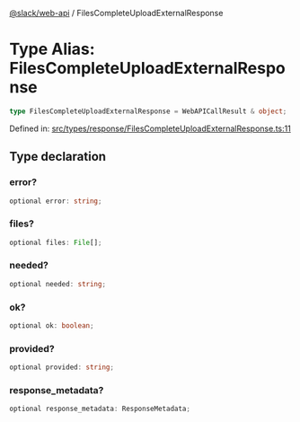 [@slack/web-api](../index.md) / FilesCompleteUploadExternalResponse

# Type Alias: FilesCompleteUploadExternalResponse

```ts
type FilesCompleteUploadExternalResponse = WebAPICallResult & object;
```

Defined in: [src/types/response/FilesCompleteUploadExternalResponse.ts:11](https://github.com/slackapi/node-slack-sdk/blob/main/packages/web-api/src/types/response/FilesCompleteUploadExternalResponse.ts#L11)

## Type declaration

### error?

```ts
optional error: string;
```

### files?

```ts
optional files: File[];
```

### needed?

```ts
optional needed: string;
```

### ok?

```ts
optional ok: boolean;
```

### provided?

```ts
optional provided: string;
```

### response\_metadata?

```ts
optional response_metadata: ResponseMetadata;
```
